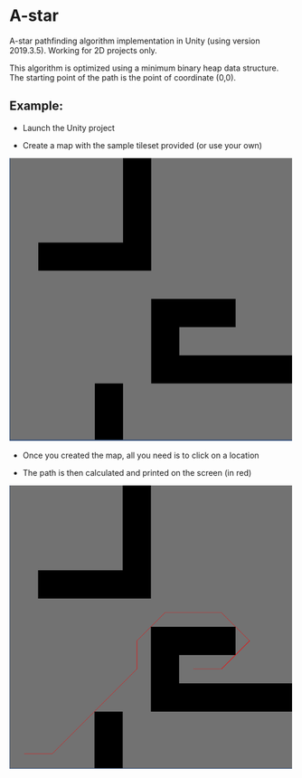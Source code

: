 # A-star
A-star pathfinding algorithm implementation in Unity (using version 2019.3.5). Working for 2D projects only.

This algorithm is optimized using a minimum binary heap data structure. The starting point of the path is the point of coordinate (0,0).

## Example:

- Launch the Unity project

- Create a map with the sample tileset provided (or use your own)
  
<img src="https://github.com/sitalbi/A-star/blob/main/Images/1.PNG?raw=true" alt="drawing" style="width:500px;"/>

- Once you created the map, all you need is to click on a location
  
- The path is then calculated and printed on the screen (in red)
  
<img src="https://github.com/sitalbi/A-star/blob/main/Images/2.PNG?raw=true" alt="drawing" style="width:500px;"/>
